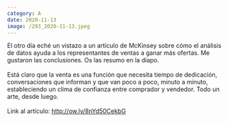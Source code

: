 ```yaml
--- 
category: A 
date: 2020-11-13 
image: /293_2020-11-13.jpeg 
--- 
```


El otro día eché un vistazo a un artículo de McKinsey sobre cómo el análisis de datos ayuda a los representantes de ventas a ganar más ofertas. Me gustaron las conclusiones. Os las resumo en la diapo. <br><br>Está claro que la venta es una función que necesita tiempo de dedicación, conversaciones que informan y que van poco a poco, minuto a minuto, estableciendo un clima de confianza entre comprador y vendedor.  Todo un arte, desde luego. <br><br>Link al artículo: http://ow.ly/8nYd50CekbG